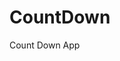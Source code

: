 # CountDown
 Count Down App
     
          
                                                        
                                                                     
                                                              
                                                  
                                                   
                             
                    
              
    
 
   
